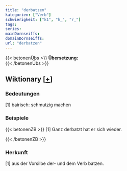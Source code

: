 ```yaml
---
title: "derbatzen"
kategorien: ["Verb"]
schwierigkeit: ["k1", "h_", "r_"]
tags:
series:
mainDornseiffs:
domainDornseiffs:
url: "derbatzen"
---
```


{{< betonenÜbs >}}
**Übersetzung:**  
{{< /betonenÜbs >}}

## Wiktionary [[+](https://de.wiktionary.org/wiki/derbatzen)]

### Bedeutungen
[1] bairisch: schmutzig machen  

### Beispiele
{{< betonenZB >}}
[1] Ganz derbatzt hat er sich wieder.  

{{< /betonenZB >}}
### Herkunft
[1] aus der Vorsilbe der- und dem Verb batzen.  


